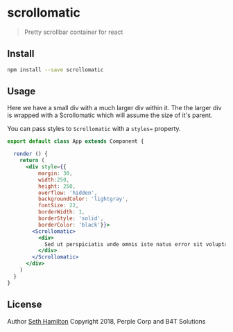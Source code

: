 # scrollomatic

> Pretty scrollbar container for react

## Install

```bash
npm install --save scrollomatic
```

## Usage

Here we have a small div with a much larger div within it. The the larger div is wrapped
with a Scrollomatic which will assume the size of it's parent. 

You can pass styles to `Scrollomatic` with a `styles=` property.

```jsx
export default class App extends Component {

  render () {
    return (
      <div style={{
          margin: 30,
          width:250, 
          height: 250, 
          overflow: 'hidden',
          backgroundColor: 'lightgray',
          fontSize: 22,
          borderWidth: 1, 
          borderStyle: 'solid',
          borderColor: 'black'}}>
        <Scrollomatic>
          <div>
            Sed ut perspiciatis unde omnis iste natus error sit voluptatem accusantium doloremque laudantium, totam rem aperiam, eaque ipsa quae ab illo inventore veritatis et quasi architecto beatae vitae dicta sunt explicabo. Nemo enim ipsam voluptatem quia voluptas sit aspernatur aut odit aut fugit, sed quia consequuntur magni dolores eos qui ratione voluptatem sequi nesciunt. Neque porro quisquam est, qui dolorem ipsum quia dolor sit amet, consectetur, adipisci velit, sed quia non numquam eius modi tempora incidunt ut labore et dolore magnam aliquam quaerat voluptatem. Ut enim ad minima veniam, quis nostrum exercitationem ullam corporis suscipit laboriosam, nisi ut aliquid ex ea commodi consequatur? Quis autem vel eum iure reprehenderit qui in ea voluptate velit esse quam nihil molestiae consequatur, vel illum qui dolorem eum fugiat quo voluptas nulla pariatur?
          </div>
        </Scrollomatic>
      </div>
    )
  }
}
```

## License

Author [Seth Hamilton](https://github.com/SethHamilton)
Copyright 2018, Perple Corp and B4T Solutions

